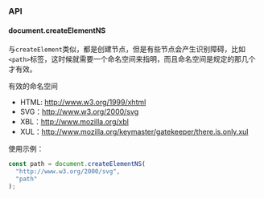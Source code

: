 ### API
#### document.createElementNS
与`createElement`类似，都是创建节点，但是有些节点会产生识别障碍，比如`<path>`标签，这时候就需要一个命名空间来指明，而且命名空间是规定的那几个才有效。

有效的命名空间
- HTML: http://www.w3.org/1999/xhtml
- SVG：http://www.w3.org/2000/svg
- XBL：http://www.mozilla.org/xbl
- XUL：http://www.mozilla.org/keymaster/gatekeeper/there.is.only.xul

使用示例：
``` javascript
const path = document.createElementNS(
  "http://www.w3.org/2000/svg",
  "path"
);
```